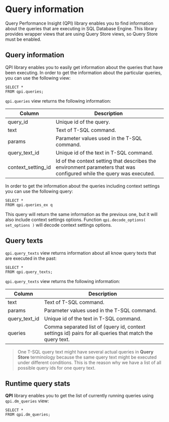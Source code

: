 # Query information

Query Performance Insight (QPI) library enables you to find information about the queries that are executing in SQL Database Engine.
This library provides wrapper views that are using Query Store views, so Query Store must be enabled.

## Query information

QPI library enables you to easily get information about the queries that have been executing. In order to get the information about the particular queries, you can use the following view:
```
SELECT *
FROM qpi.queries;
```
`qpi.queries` view returns the following information:

| Column | Description |
| --- | --- |
| query_id | Unique id of the query. |
| text | Text of T-SQL command. |
| params | Parameter values used in the T-SQL command. |
| query_text_id | Unique id of the text in T-SQL command. | 
| context_setting_id | Id of the context setting that describes the environment parameters that was configured while the query was executed. |

In order to get the information about the queries including context settings you can use the following query:
```
SELECT *
FROM qpi.queries_ex q
```

This query will return the same information as the previous one, but it will also include context settings options. Function `qpi.decode_options( set_options )` will decode context settings options.

## Query texts

`qpi.query_texts` view returns information about all know query texts that are executed in the past:

```
SELECT *
FROM qpi.query_texts;
```
`qpi.query_texts` view returns the following information:

| Column | Description |
| --- | --- |
| text | Text of T-SQL command. |
| params | Parameter values used in the T-SQL command. |
| query_text_id | Unique id of the text in T-SQL command. | 
| queries | Comma separated list of (query id, context settings id) pairs for all queries that match the query text. |

> One T-SQL query text might have several actual queries in **Query Store** terminology because the same query text might be executed under different conditions. This is the reason why we have a list of all possible query ids for one query text.

## Runtime query stats

**QPI** library enables you to get the list of currently running queries using `qpi.dm_queries` view:
```
SELECT *
FROM qpi.dm_queries;
```
